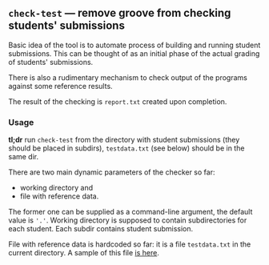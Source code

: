 ## `check-test` — remove groove from checking students' submissions

Basic idea of the tool is to automate process of building and running student submissions. This can be thought of as an initial phase of the actual grading of students' submissions.

There is also a rudimentary mechanism to check output of the programs against some reference results.

The result of the checking is `report.txt` created upon completion.

### Usage

**tl;dr** run `check-test` from the directory with student submissions (they should be placed in subdirs), `testdata.txt` (see below) should be in the same dir.

There are two main dynamic parameters of the checker so far: 

* working directory and 
* file with reference data.

The former one can be supplied as a command-line argument, the default value is `'.'`. Working directory is supposed to contain subdirectories for each student. Each subdir contains student submission.

File with reference data is hardcoded so far: it is a file `testdata.txt` in the current directory. A sample of this file [is here](https://github.com/ulysses4ever/check-test/blob/master/util/sample-testdata.txt).


